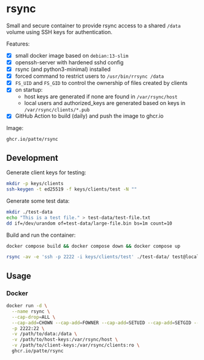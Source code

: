 # rsync

Small and secure container to provide rsync access to a shared `/data` volume using SSH keys for authentication.

Features:
- [x] small docker image based on `debian:13-slim`
- [x] openssh-server with hardened sshd config
- [x] rsync (and python3-minimal) installed
- [x] forced command to restrict users to `/usr/bin/rrsync /data`
- [x] `FS_UID` and `FS_GID` to control the ownership of files created by clients
- [x] on startup:
  - host keys are generated if none are found in `/var/rsync/host`
  - local users and authorized_keys are generated based on keys in `/var/rsync/clients/*.pub`
- [x] GitHub Action to build (daily) and push the image to ghcr.io

Image:
```
ghcr.io/patte/rsync
```

## Development

Generate client keys for testing:
```bash
mkdir -p keys/clients
ssh-keygen -t ed25519 -f keys/clients/test -N ""
```

Generate some test data:
```bash
mkdir ./test-data
echo "This is a test file." > test-data/test-file.txt
dd if=/dev/urandom of=test-data/large-file.bin bs=1m count=10
```

Build and run the container:
```bash
docker compose build && docker compose down && docker compose up
```

```bash
rsync -av -e 'ssh -p 2222 -i keys/clients/test' ./test-data/ test@localhost:/
```

## Usage

### Docker

```bash
docker run -d \
  --name rsync \
  --cap-drop=ALL \
  --cap-add=CHOWN --cap-add=FOWNER --cap-add=SETUID --cap-add=SETGID --cap-add=SYS_CHROOT \
  -p 2222:22 \
  -v /path/to/data:/data \
  -v /path/to/host-keys:/var/rsync/host \
  -v /path/to/client-keys:/var/rsync/clients:ro \
  ghcr.io/patte/rsync
```